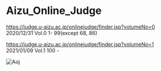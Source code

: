 # Aizu_Online_Judge 

https://judge.u-aizu.ac.jp/onlinejudge/finder.jsp?volumeNo=0  
2020/12/31 Vol.0 1- 99(except 68, 86) 

https://judge.u-aizu.ac.jp/onlinejudge/finder.jsp?volumeNo=1  
2021/01/09 Vol.1 100 -

![Aoj](https://user-images.githubusercontent.com/75316867/104091595-b1cb7980-52c1-11eb-9513-b386967b8f74.jpg)
